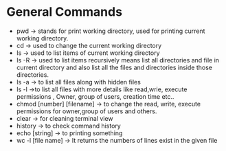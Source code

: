 <h1>General Commands</h1>
<ul>
    <li>pwd → stands for print working directory, used for printing current working directory.</li>
    <li>cd → used to change the current working directory</li>
    <li>ls → used to list items of current working directory</li>
    <li>ls -R → used to list items recursively means list all directories and file in current directory and also list all the files and directories inside those directories.</li>
    <li>ls -a → to list all files along with hidden files</li>
    <li>ls -l →to list all files with more details like read,wrie, execute permissions , Owner, group of users, creation time etc..</li>
    <li>chmod [number] [filename] → to change the read, write, execute permissions for owner,group of users and others.</li>
    <li>clear → for cleaning terminal view</li>
    <li>history → to check command history</li>
    <li>echo [string] → to printing something</li>
    <li>wc -l [file name] → It returns the numbers of lines exist in the given file</li>
</ul>
